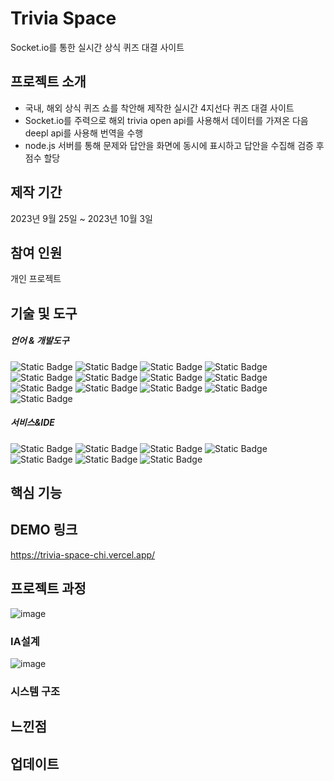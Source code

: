 # Trivia Space
Socket.io를 통한 실시간 상식 퀴즈 대결 사이트
## 프로젝트 소개
- 국내, 해외 상식 퀴즈 쇼를 착안해 제작한 실시간 4지선다 퀴즈 대결 사이트
- Socket.io를 주력으로 해외 trivia open api를 사용해서 데이터를 가져온 다음 deepl api를 사용해 번역을 수행
-  node.js 서버를 통해 문제와 답안을 화면에 동시에 표시하고 답안을 수집해 검증 후 점수 할당
## 제작 기간
2023년 9월 25일 ~ 2023년 10월 3일
## 참여 인원
개인 프로젝트
## 기술 및 도구
##### 언어 & 개발도구
![Static Badge](https://img.shields.io/badge/HTML5-%23E34F26?logo=html5&logoColor=fff)
![Static Badge](https://img.shields.io/badge/CSS3-%231572B6?logo=css3&logoColor=fff)
![Static Badge](https://img.shields.io/badge/javascript-%23F7DF1E?logo=javascript&logoColor=fff)
![Static Badge](https://img.shields.io/badge/React-%230088CC?logo=React&logoColor=fff)
![Static Badge](https://img.shields.io/badge/typescript-%233178C6?logo=typescript&logoColor=fff)
![Static Badge](https://img.shields.io/badge/Next.js-%23000000?logo=nextdotjs&logoColor=fff)
![Static Badge](https://img.shields.io/badge/socket.io-%23010101?logo=socketdotio&logoColor=fff)
![Static Badge](https://img.shields.io/badge/axios-%235A29E4?logo=axios&logoColor=fff)
![Static Badge](https://img.shields.io/badge/antdesign-%230170FE?logo=antdesign&logoColor=fff)
![Static Badge](https://img.shields.io/badge/express-%23000000?logo=express&logoColor=fff)
![Static Badge](https://img.shields.io/badge/Node.js-%23339933?logo=nodedotjs&logoColor=fff)
![Static Badge](https://img.shields.io/badge/Nginx-%23009639?logo=nginx&logoColor=fff)
![Static Badge](https://img.shields.io/badge/Ubuntu-%23E95420?logo=ubuntu&logoColor=fff)
##### 서비스&IDE
![Static Badge](https://img.shields.io/badge/VisualStudioCode-%23007ACC?logo=visualstudiocode&logoColor=fff)
![Static Badge](https://img.shields.io/badge/github-%23181717?logo=github&logoColor=fff)
![Static Badge](https://img.shields.io/badge/git-%23F05032?logo=git&logoColor=fff)
![Static Badge](https://img.shields.io/badge/Amazon%20AWS-%23232F3E?logo=amazonaws&logoColor=fff)
![Static Badge](https://img.shields.io/badge/AmazonEC2-%23FF9900?logo=amazonec2&logoColor=fff)
![Static Badge](https://img.shields.io/badge/AmazonRoute53-%238C4FFF?logo=amazonroute53&logoColor=fff)
![Static Badge](https://img.shields.io/badge/Vercel-%23000000?logo=vercel&logoColor=fff)
## 핵심 기능
## DEMO 링크
https://trivia-space-chi.vercel.app/
## 프로젝트 과정
![image](https://github.com/locke-123/trivia_space/assets/113772136/dd4c7f62-dd85-48fa-83a5-c71054db53b9)
### IA설계
![image](https://github.com/locke-123/trivia_space/assets/113772136/20a4197c-5f2a-46a9-a921-b4b54c212dfb)
### 시스템 구조
## 느낀점
## 업데이트



